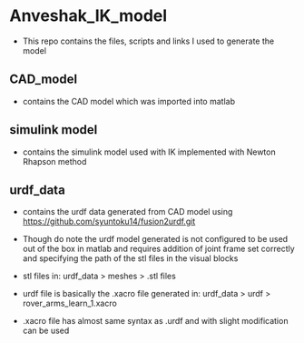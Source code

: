 # Anveshak_IK_model
* This repo contains the files, scripts and links I used to generate the model

## CAD_model
  * contains the CAD model which was imported into matlab
  
## simulink model
  * contains the simulink model used with IK implemented with Newton Rhapson method
  
## urdf_data
  * contains the urdf data generated from CAD model using https://github.com/syuntoku14/fusion2urdf.git
  * Though do note the urdf model generated is not configured to be used out of the box in matlab and requires addition of joint frame set correctly and specifying the path of the stl files in the visual blocks


  * stl files in: urdf_data > meshes > .stl files
  * urdf file is basically the .xacro file generated in: urdf_data > urdf > rover_arms_learn_1.xacro
  * .xacro file has almost same syntax as .urdf and with slight modification can be used
